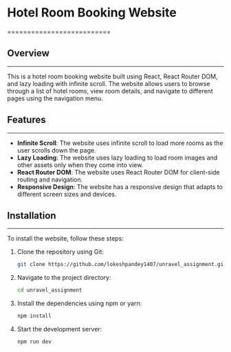 
# Hotel Room Booking Website
==========================

## Overview
-----------

This is a hotel room booking website built using React, React Router DOM, and lazy loading with infinite scroll. The website allows users to browse through a list of hotel rooms, view room details, and navigate to different pages using the navigation menu.

## Features
------------

*   **Infinite Scroll**: The website uses infinite scroll to load more rooms as the user scrolls down the page.
*   **Lazy Loading**: The website uses lazy loading to load room images and other assets only when they come into view.
*   **React Router DOM**: The website uses React Router DOM for client-side routing and navigation.
*   **Responsive Design**: The website has a responsive design that adapts to different screen sizes and devices.

## Installation
------------

To install the website, follow these steps:

1.  Clone the repository using Git:
    ```bash
    git clone https://github.com/lokeshpandey1407/unravel_assignment.git
2. Navigate to the project directory:
   ```bash
   cd unravel_assignment
3. Install the dependencies using npm or yarn:
   ```bash
   npm install 
4.  Start the development server:
    ```bash
    npm run dev